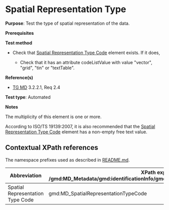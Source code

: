 # Spatial Representation Type

**Purpose**: Test the type of spatial representation of the data.

**Prerequisites**

**Test method**

* Check that [Spatial Representation Type Code](#spatialRepresentationTypeCode) element exists. If it does,

    * Check that it has an attribute codeListValue with value "vector", "grid", "tin" or "textTable".

**Reference(s)**	 
* [TG MD](./README.md#ref_TG_MD) 3.2.2.1, Req 2.4

**Test type**: Automated

**Notes**

The multiplicity of this element is one or more.

According to ISO/TS 19139:2007, it is also recommended that the [Spatial Representation Type Code](#spatialRepresentationTypeCode) element has a non-empty free text value.

## Contextual XPath references

The namespace prefixes used as described in [README.md](./README.md#namespaces).

Abbreviation                                   |  XPath expression (relative to /gmd:MD_Metadata/gmd:identificationInfo/gmd:MD_DataIdentification/gmd:spatialRepresentationType)
-----------------------------------------------| ------------------------------------------------------------------
<a name="spatialRepresentationTypeCode"></a> Spatial Representation Type Code  | gmd:MD_SpatialRepresentationTypeCode
